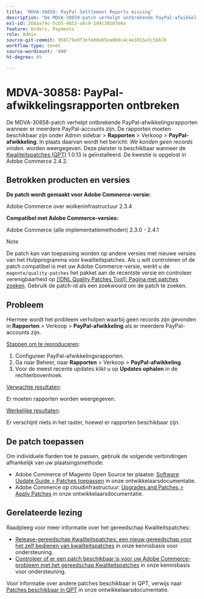 ```yaml
---
title: 'MDVA-30858: PayPal Settlement Reports missing'
description: "De MDVA-30858-patch verhelpt ontbrekende PayPal-afwikkelingsrapporten wanneer er meerdere PayPal-accounts zijn. De rapporten moeten beschikbaar zijn onder Admin sidebar &gt; **Reports** gt; Verkoop &gt; **PayPal Settlement**. In plaats daarvan, het bericht: *We konden geen verslagen vinden.* wordt weergegeven. Deze patch is beschikbaar wanneer [Quality Patches Tool (QPT)] (/help/announcements/adobe-commerce-announcements/magento-quality-patches-released-new-tool-to-self-serve-quality-patches.md) 1.0.13 is geïnstalleerd. Het probleem is opgelost in Adobe Commerce 2.4.2."
exl-id: 268aa74c-5cb5-4653-a6c9-1d4c30167e6a
feature: Orders, Payments
role: Admin
source-git-commit: 958179e0f3efe08e65ea8b0c4c4e1015e3c5bb76
workflow-type: tm+mt
source-wordcount: '408'
ht-degree: 0%

---
```


# MDVA-30858: PayPal-afwikkelingsrapporten ontbreken

De MDVA-30858-patch verhelpt ontbrekende PayPal-afwikkelingsrapporten wanneer er meerdere PayPal-accounts zijn. De rapporten moeten beschikbaar zijn onder Admin sidebar > **Rapporten** > Verkoop > **PayPal-afwikkeling**. In plaats daarvan wordt het bericht: *We konden geen records vinden.* worden weergegeven. Deze pleister is beschikbaar wanneer de [Kwaliteitspatches (QPT)](/help/announcements/adobe-commerce-announcements/magento-quality-patches-released-new-tool-to-self-serve-quality-patches.md) 1.0.13 is geïnstalleerd. De kwestie is opgelost in Adobe Commerce 2.4.2.

## Betrokken producten en versies

**De patch wordt gemaakt voor Adobe Commerce-versie:**

Adobe Commerce over wolkeninfrastructuur 2.3.4

**Compatibel met Adobe Commerce-versies:**

Adobe Commerce (alle implementatiemethoden) 2.3.0 - 2.4.1

>[!NOTE]
>
>De patch kan van toepassing worden op andere versies met nieuwe versies van het Hulpprogramma voor kwaliteitspatches. Als u wilt controleren of de patch compatibel is met uw Adobe Commerce-versie, werkt u de `magento/quality-patches` het pakket aan de recentste versie en controleer verenigbaarheid op [[!DNL Quality Patches Tool]: Pagina met patches zoeken](https://devdocs.magento.com/quality-patches/tool.html#patch-grid). Gebruik de patch-id als een zoekwoord om de patch te zoeken.

## Probleem

Hiermee wordt het probleem verholpen waarbij geen records zijn gevonden in **Rapporten** > Verkoop > **PayPal-afwikkeling** als er meerdere PayPal-accounts zijn.

<u>Stappen om te reproduceren</u>:

1. Configureer PayPal-afwikkelingsrapporten.
1. Ga naar Beheer, naar **Rapporten** > Verkoop > **PayPal-afwikkeling**.
1. Voor de meest recente updates klikt u op **Updates ophalen** in de rechterbovenhoek.

<u>Verwachte resultaten</u>:

Er moeten rapporten worden weergegeven.

<u>Werkelijke resultaten</u>:

Er verschijnt niets in het raster, hoewel er rapporten beschikbaar zijn.

## De patch toepassen

Om individuele flarden toe te passen, gebruik de volgende verbindingen afhankelijk van uw plaatsingsmethode:

* Adobe Commerce of Magento Open Source ter plaatse: [Software Update Guide > Patches toepassen](https://devdocs.magento.com/guides/v2.4/comp-mgr/patching/mqp.html) in onze ontwikkelaarsdocumentatie.
* Adobe Commerce op cloudinfrastructuur: [Upgrades and Patches > Apply Patches](https://devdocs.magento.com/cloud/project/project-patch.html) in onze ontwikkelaarsdocumentatie.

## Gerelateerde lezing

Raadpleeg voor meer informatie over het gereedschap Kwaliteitspatches:

* [Release-gereedschap Kwaliteitspatches: een nieuw gereedschap voor het zelf bedienen van kwaliteitspatches](/help/announcements/adobe-commerce-announcements/magento-quality-patches-released-new-tool-to-self-serve-quality-patches.md) in onze kennisbasis voor ondersteuning.
* [Controleer of er een patch beschikbaar is voor uw Adobe Commerce-probleem met het gereedschap Kwaliteitspatches](/help/support-tools/patches-available-in-qpt-tool/check-patch-for-magento-issue-with-magento-quality-patches.md) in onze kennisbasis voor ondersteuning.

Voor informatie over andere patches beschikbaar in QPT, verwijs naar [Patches beschikbaar in QPT](https://devdocs.magento.com/quality-patches/tool.html#patch-grid) in onze ontwikkelaarsdocumentatie.
